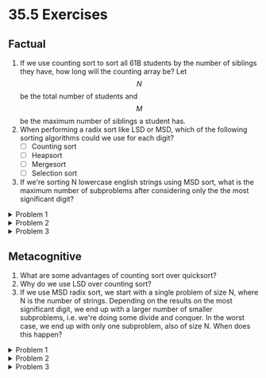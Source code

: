 # 35.5 Exercises

## Factual

1. If we use counting sort to sort all 61B students by the number of siblings they have, how long will the counting array be? Let $$N$$ be the total number of students and $$M$$ be the maximum number of siblings a student has.
2. When performing a radix sort like LSD or MSD, which of the following sorting algorithms could we use for each digit?
   * [ ] Counting sort
   * [ ] Heapsort
   * [ ] Mergesort
   * [ ] Selection sort
3. If we're sorting N lowercase english strings using MSD sort, what is the maximum number of subproblems after considering only the the most significant digit?

<details>

<summary>Problem 1</summary>

The counting array will have $$M$$ entries. In general for counting sort, the count array's length only needs to be equal to the maximum number of unique elements we are counting.

</details>

<details>

<summary>Problem 2</summary>

Recall that the sub-sort for each digit must be stable. This rules out heapsort and selection sort.

* [x] Counting sort
* [ ] Heapsort
* [x] Mergesort
* [ ] Selection sort

</details>

<details>

<summary>Problem 3</summary>

26, since there are 26 possible values for the first digit we're sorting on.

</details>

## Metacognitive

1. What are some advantages of counting sort over quicksort?
2. Why do we use LSD over counting sort?
3. If we use MSD radix sort, we start with a single problem of size N, where N is the number of strings. Depending on the results on the most significant digit, we end up with a larger number of smaller subproblems, i.e. we're doing some divide and conquer. In the worst case, we end up with only one subproblem, also of size N. When does this happen?

<details>

<summary>Problem 1</summary>

Many correct answers, but some advantages include:

* For sufficiently large N, counting sort is faster (since it is linear as compared to N log N).
* Counting sort is stable, since we scan from the first element to the last.
* Counting sort doesn't use comparisons between elements, which might be useful if elements are not comparable.

</details>

<details>

<summary>Problem 2</summary>

Counting sort is technically faster than LSD, since counting sort doesn't require splitting up items by digits/letters. However, counting sort can require extremely large amounts of memory in some cases (for example, when sorting `String`s, you need one entry in an array for every possible `String`).&#x20;

</details>

<details>

<summary>Problem 3</summary>

This happens when items start with the same digit. In this case, all items end up in the same subgroup after the first iteration of MSD, and we recurse on a problem of size N.

</details>
